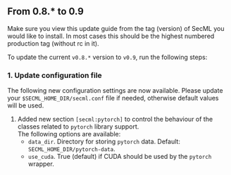 ## From 0.8.* to 0.9

Make sure you view this update guide from the tag (version) of SecML you would like to install. 
In most cases this should be the highest numbered production tag (without rc in it).

To update the current `v0.8.*` version to `v0.9`, run the following steps:

### 1. Update configuration file

The following new configuration settings are now available.
Please update your `$SECML_HOME_DIR/secml.conf` file if needed, 
otherwise default values will be used.

1. Added new section `[secml:pytorch]` to control the behaviour of the classes
   related to `pytorch` library support.  
   The following options are available:
     - `data_dir`. Directory for storing `pytorch` data. Default: `SECML_HOME_DIR/pytorch-data`.
     - `use_cuda`. True (default) if CUDA should be used by the `pytorch` wrapper.
